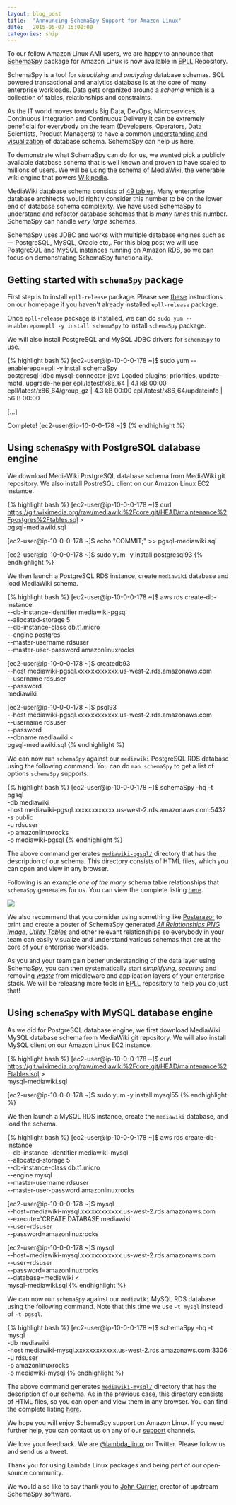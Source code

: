 ```yaml
---
layout: blog_post
title:  "Announcing SchemaSpy Support for Amazon Linux"
date:   2015-05-07 15:00:00
categories: ship
---
```

To our fellow Amazon Linux AMI users, we are happy to announce that [SchemaSpy](http://schemaspy.sourceforge.net/) package for Amazon Linux is now available in [EPLL](/blog/2014/12/15/announcing-extra-packages-for-amazon-linux-and-lambda-linux-project/) Repository.

SchemaSpy is a tool for _visualizing_ and _analyzing_ database schemas. SQL powered transactional and analytics database is at the core of many enterprise workloads. Data gets organized around a _schema_ which is a collection of tables, relationships and constraints.

As the IT world moves towards Big Data, DevOps, Microservices, Continuous Integration and Continuous Delivery it can be extremely beneficial for everybody on the team (Developers, Operators, Data Scientists, Product Managers) to have a common [understanding and visualization](https://en.wikipedia.org/wiki/Visual_control) of database schema. SchemaSpy can help us here.

To demonstrate what SchemaSpy can do for us, we wanted pick a publicly available database schema that is well known and proven to have scaled to millions of users. We will be using the schema of [MediaWiki](https://www.mediawiki.org/wiki/MediaWiki), the venerable wiki engine that powers [Wikipedia](https://www.wikipedia.org/).

MediaWiki database schema consists of [49 tables](/opt/mediawiki-pgsql/). Many enterprise database architects would rightly consider this number to be on the lower end of database schema complexity. We have used SchemaSpy to understand and refactor database schemas that is _many times_ this number. SchemaSpy can handle _very large_ schemas.

SchemaSpy uses JDBC and works with multiple database engines such as &mdash; PostgreSQL, MySQL, Oracle etc,. For this blog post we will use PostgreSQL and MySQL instances running on Amazon RDS, so we can focus on demonstrating SchemaSpy functionality.

## Getting started with `schemaSpy` package

First step is to install `epll-release` package. Please see [these](/#getting-started) instructions on our homepage if you haven't already installed `epll-release` package.

Once `epll-release` package is installed, we can do `sudo yum --enablerepo=epll -y install schemaSpy` to install `schemaSpy` package.

We will also install PostgreSQL and MySQL JDBC drivers for `schemaSpy` to use.

{% highlight bash %}
[ec2-user@ip-10-0-0-178 ~]$ sudo yum --enablerepo=epll -y install schemaSpy \
   postgresql-jdbc mysql-connector-java
Loaded plugins: priorities, update-motd, upgrade-helper
epll/latest/x86_64                                      | 4.1 kB     00:00
epll/latest/x86_64/group_gz                             | 4.3 kB     00:00
epll/latest/x86_64/updateinfo                           |   56 B     00:00

[...]

Complete!
[ec2-user@ip-10-0-0-178 ~]$
{% endhighlight %}

## Using `schemaSpy` with PostgreSQL database engine

We download MediaWiki PostgreSQL database schema from MediaWiki git repository. We also install PostreSQL client on our Amazon Linux EC2 instance.

{% highlight bash %}
[ec2-user@ip-10-0-0-178 ~]$ curl \
  https://git.wikimedia.org/raw/mediawiki%2Fcore.git/HEAD/maintenance%2Fpostgres%2Ftables.sql > \
  pgsql-mediawiki.sql

[ec2-user@ip-10-0-0-178 ~]$ echo "COMMIT;" >> pgsql-mediawiki.sql

[ec2-user@ip-10-0-0-178 ~]$ sudo yum -y install postgresql93
{% endhighlight %}

We then launch a PostgreSQL RDS instance, create `mediawiki` database and load MediaWiki schema.

{% highlight bash %}
[ec2-user@ip-10-0-0-178 ~]$ aws rds create-db-instance \
  --db-instance-identifier mediawiki-pgsql \
  --allocated-storage 5 \
  --db-instance-class db.t1.micro \
  --engine postgres \
  --master-username rdsuser \
  --master-user-password amazonlinuxrocks

[ec2-user@ip-10-0-0-178 ~]$ createdb93 \
  --host mediawiki-pgsql.xxxxxxxxxxxx.us-west-2.rds.amazonaws.com \
  --username rdsuser \
  --password \
  mediawiki

[ec2-user@ip-10-0-0-178 ~]$ psql93 \
  --host mediawiki-pgsql.xxxxxxxxxxxx.us-west-2.rds.amazonaws.com \
  --username rdsuser \
  --password \
  --dbname mediawiki < \
  pgsql-mediawiki.sql
{% endhighlight %}

We can now run `schemaSpy` against our `mediawiki` PostgreSQL RDS database using the following command. You can do `man schemaSpy` to get a list of options `schemaSpy` supports.

{% highlight bash %}
[ec2-user@ip-10-0-0-178 ~]$ schemaSpy -hq -t pgsql \
  -db mediawiki \
  -host mediawiki-pgsql.xxxxxxxxxxxx.us-west-2.rds.amazonaws.com:5432 \
  -s public \
  -u rdsuser \
  -p amazonlinuxrocks \
  -o mediawiki-pgsql
{% endhighlight %}

The above command generates <code><a href="/opt/mediawiki-pgsql/">mediawiki-pgsql/</a></code> directory that has the description of our schema. This directory consists of HTML files, which you can open and view in any browser.

Following is an example _one of the many_ schema table relationships that `schemaSpy` generates for us. You can view the complete listing [here](/opt/mediawiki-pgsql/relationships.html).

<p><a href="/opt/mediawiki-pgsql/relationships.html"><img src="/images/blog/2015-05-07-announcing-schemaspy-support-for-amazon-linux/oldimage-09f1365449.1degree.png" style="max-width:100%;display:block;margin-left:auto;margin-right:auto;"></a></p>

We also recommend that you consider using something like [Posterazor](http://posterazor.sourceforge.net/) to print and create a poster of SchemaSpy generated _[All Relationships PNG image](/opt/mediawiki-pgsql/diagrams/summary/relationships.real.large.png)_, _[Utility Tables](/opt/mediawiki-pgsql/utilities.html)_ and other relevant relationships so everybody in your team can easily visualize and understand various schemas that are at the core of your enterprise workloads.

As you and your team gain better understanding of the data layer using SchemaSpy, you can then systematically start _simplifying_, _securing_ and removing [_waste_](https://en.wikipedia.org/wiki/Muda_\(Japanese_term\)) from middleware and application layers of your enterprise stack. We will be releasing more tools in [EPLL](/blog/2014/12/15/announcing-extra-packages-for-amazon-linux-and-lambda-linux-project/) repository to help you do just that!

## Using `schemaSpy` with MySQL database engine

As we did for PostgreSQL database engine, we first download MediaWiki MySQL database schema from MediaWiki git repository. We will also install MySQL client on our Amazon Linux EC2 instance.

{% highlight bash %}
[ec2-user@ip-10-0-0-178 ~]$ curl \
  https://git.wikimedia.org/raw/mediawiki%2Fcore.git/HEAD/maintenance%2Ftables.sql > \
  mysql-mediawiki.sql

[ec2-user@ip-10-0-0-178 ~]$ sudo yum -y install mysql55
{% endhighlight %}

We then launch a MySQL RDS instance, create the `mediawiki` database, and load the schema.

{% highlight bash %}
[ec2-user@ip-10-0-0-178 ~]$ aws rds create-db-instance \
  --db-instance-identifier mediawiki-mysql \
  --allocated-storage 5 \
  --db-instance-class db.t1.micro \
  --engine mysql \
  --master-username rdsuser \
  --master-user-password amazonlinuxrocks

[ec2-user@ip-10-0-0-178 ~]$ mysql \
  --host=mediawiki-mysql.xxxxxxxxxxxx.us-west-2.rds.amazonaws.com \
  --execute='CREATE DATABASE mediawiki' \
  --user=rdsuser \
  --password=amazonlinuxrocks

[ec2-user@ip-10-0-0-178 ~]$ mysql \
  --host=mediawiki-mysql.xxxxxxxxxxxx.us-west-2.rds.amazonaws.com \
  --user=rdsuser \
  --password=amazonlinuxrocks \
  --database=mediawiki < \
  mysql-mediawiki.sql
{% endhighlight %}

We can now run `schemaSpy` against our `mediawiki` MySQL RDS database using the following command. Note that this time we use `-t mysql` instead of `-t pgsql`.

{% highlight bash %}
[ec2-user@ip-10-0-0-178 ~]$ schemaSpy -hq -t mysql \
  -db mediawiki \
  -host mediawiki-mysql.xxxxxxxxxxxx.us-west-2.rds.amazonaws.com:3306 \
  -u rdsuser \
  -p amazonlinuxrocks \
  -o mediawiki-mysql
{% endhighlight %}

The above command generates <code><a href="/opt/mediawiki-mysql/">mediawiki-mysql/</a></code> directory that has the description of our schema. As in the previous case, this directory consists of HTML files, so you can open and view them in any browser. You can find the complete listing [here](/opt/mediawiki-mysql/).

We hope you will enjoy SchemaSpy support on Amazon Linux. If you need further help, you can contact us on any of our [support](/support/) channels.

We love your feedback. We are [@lambda_linux](https://twitter.com/lambda_linux) on Twitter. Please follow us and send us a tweet.

Thank you for using Lambda Linux packages and being part of our open-source community.

We would also like to say thank you to [John Currier](https://sites.google.com/site/johncurrier/), creator of upstream SchemaSpy software.
